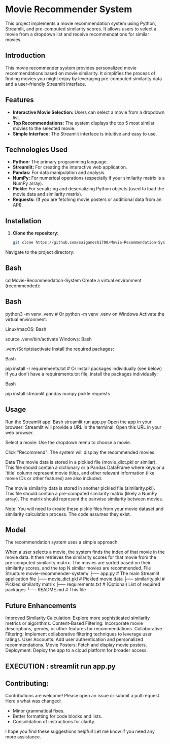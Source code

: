 # Movie Recommender System

This project implements a movie recommendation system using Python, Streamlit, and pre-computed similarity scores.  It allows users to select a movie from a dropdown list and receive recommendations for similar movies.
## Introduction

This movie recommender system provides personalized movie recommendations based on movie similarity.  It simplifies the process of finding movies you might enjoy by leveraging pre-computed similarity data and a user-friendly Streamlit interface.

## Features

* **Interactive Movie Selection:** Users can select a movie from a dropdown list.
* **Top Recommendations:** The system displays the top 5 most similar movies to the selected movie.
* **Simple Interface:**  The Streamlit interface is intuitive and easy to use.

## Technologies Used

* **Python:** The primary programming language.
* **Streamlit:** For creating the interactive web application.
* **Pandas:** For data manipulation and analysis.
* **NumPy:** For numerical operations (especially if your similarity matrix is a NumPy array).
* **Pickle:** For serializing and deserializing Python objects (used to load the movie data and similarity matrix).
* **Requests:** (If you are fetching movie posters or additional data from an API).

## Installation

1. **Clone the repository:**
   ```bash
   git clone https://github.com/saiganesh1798/Movie-Recommendation-System.git
Navigate to the project directory:

## Bash

cd Movie-Recommendation-System
Create a virtual environment (recommended):

## Bash

python3 -m venv .venv  # Or python -m venv .venv on Windows
Activate the virtual environment:

Linux/macOS:
Bash

source .venv/bin/activate
Windows:
Bash

.venv\Scripts\activate
Install the required packages:   

Bash

pip install -r requirements.txt  # Or install packages individually (see below)
If you don't have a requirements.txt file, install the packages individually:

Bash

pip install streamlit pandas numpy pickle requests
## Usage
Run the Streamlit app:
Bash
streamlit run app.py
Open the app in your browser: Streamlit will provide a URL in the terminal.  Open this URL in your web browser.

Select a movie: Use the dropdown menu to choose a movie.

Click "Recommend": The system will display the recommended movies.

Data
The movie data is stored in a pickled file (movie_dict.pkl or similar).  This file should contain a dictionary or a Pandas DataFrame where keys or a 'title' column represent movie titles, and other relevant information (like movie IDs or other features) are also included.

The movie similarity data is stored in another pickled file (similarity.pkl). This file should contain a pre-computed similarity matrix (likely a NumPy array).  The matrix should represent the pairwise similarity between movies.

Note: You will need to create these pickle files from your movie dataset and similarity calculation process.  The code assumes they exist.

## Model
The recommendation system uses a simple approach:

When a user selects a movie, the system finds the index of that movie in the movie data.
It then retrieves the similarity scores for that movie from the pre-computed similarity matrix.
The movies are sorted based on their similarity scores, and the top N similar movies are recommended.
File Structure
movie-recommender-system/
├── app.py           # The main Streamlit application file
├── movie_dict.pkl    # Pickled movie data
├── similarity.pkl   # Pickled similarity matrix
├── requirements.txt # (Optional) List of required packages
└── README.md        # This file
## Future Enhancements
Improved Similarity Calculation: Explore more sophisticated similarity metrics or algorithms.
Content-Based Filtering: Incorporate movie descriptions, genres, or other features for recommendations.
Collaborative Filtering: Implement collaborative filtering techniques to leverage user ratings.
User Accounts: Add user authentication and personalized recommendations.
Movie Posters: Fetch and display movie posters.
Deployment: Deploy the app to a cloud platform for broader access.

## EXECUTION : streamlit run app.py

## Contributing:
Contributions are welcome!  Please open an issue or submit a pull request.
Here's what was changed:

- Minor grammatical fixes.
- Better formatting for code blocks and lists.
- Consolidation of instructions for clarity.

I hope you find these suggestions helpful! Let me know if you need any more assistance.
